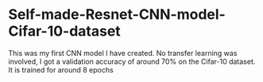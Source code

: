 # Self-made-Resnet-CNN-model-Cifar-10-dataset
This was my first CNN model I have created. No transfer learning was involved, I got a validation accuracy of around 70% on the Cifar-10 dataset. It is trained for around 8 epochs
